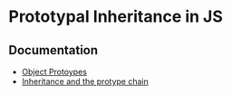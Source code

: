 # Prototypal Inheritance in JS

## Documentation

- [Object Protoypes](https://developer.mozilla.org/en-US/docs/Learn/JavaScript/Objects/Object_prototypes)
- [Inheritance and the protype chain](https://developer.mozilla.org/en-US/docs/Learn/JavaScript/Objects/Object_prototypes)